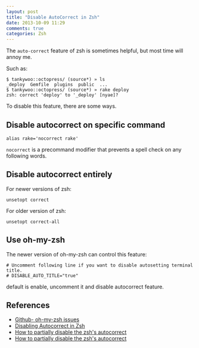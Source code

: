 ```yaml
---
layout: post
title: "Disable AutoCorrect in Zsh"
date: 2013-10-09 11:29
comments: true
categories: Zsh
---
```


The `auto-correct` feature of zsh is sometimes helpful, but most time will annoy me.

Such as:

	$ tankywoo::octopress/ (source*) » ls
	_deploy  Gemfile  plugins  public  ...
	$ tankywoo::octopress/ (source*) » rake deploy 
	zsh: correct 'deploy' to '_deploy' [nyae]? 

<!-- more -->

To disable this feature, there are some ways.

## Disable autocorrect on specific command ##

	alias rake='nocorrect rake'

`nocorrect` is a precommand modifier that prevents a spell check on any following words.

## Disable autocorrect entirely ##

For newer versions of zsh:

	unsetopt correct

For older version of zsh:

	unsetopt correct-all

## Use oh-my-zsh ##

The newer version of oh-my-zsh can control this feature:

	# Uncomment following line if you want to disable autosetting terminal title.       
	# DISABLE_AUTO_TITLE="true"

default is enable, uncomment it and disable autocorrect feature.


## References ##

* [Github- oh-my-zsh issues](https://github.com/robbyrussell/oh-my-zsh/issues/534)
* [Disabling Autocorrect in Zsh](https://coderwall.com/p/jaoypq)
* [How to partially disable the zsh's autocorrect](http://superuser.com/questions/439209/how-to-partially-disable-the-zshs-autocorrect)
* [How to partially disable the zsh's autocorrect](http://earthwithsun.com/questions/439209/how-to-partially-disable-the-zshs-autocorrect)
